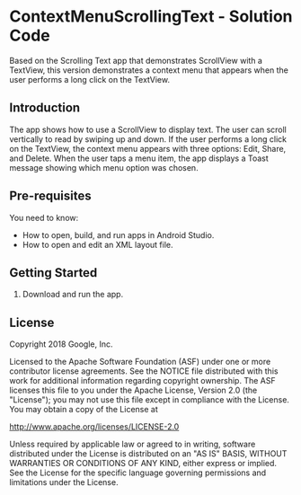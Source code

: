 ContextMenuScrollingText - Solution Code
========================================

Based on the Scrolling Text app that demonstrates ScrollView with a
TextView, this version demonstrates a context menu that appears when
the user performs a long click on the TextView.

Introduction
------------

The app shows how to use a ScrollView to display text. The user can
scroll vertically to read by swiping up and down. If the user performs
a long click on the TextView, the context menu appears with three
options: Edit, Share, and Delete. When the user taps a menu item, the
app displays a Toast message showing which menu option was chosen.

Pre-requisites
--------------

You need to know:
- How to open, build, and run apps in Android Studio.
- How to open and edit an XML layout file.

Getting Started
---------------

1. Download and run the app.

License
-------

Copyright 2018 Google, Inc.

Licensed to the Apache Software Foundation (ASF) under one or more contributor
license agreements.  See the NOTICE file distributed with this work for
additional information regarding copyright ownership.  The ASF licenses this
file to you under the Apache License, Version 2.0 (the "License"); you may not
use this file except in compliance with the License.  You may obtain a copy of
the License at

  http://www.apache.org/licenses/LICENSE-2.0

Unless required by applicable law or agreed to in writing, software
distributed under the License is distributed on an "AS IS" BASIS, WITHOUT
WARRANTIES OR CONDITIONS OF ANY KIND, either express or implied.  See the
License for the specific language governing permissions and limitations under
the License.
